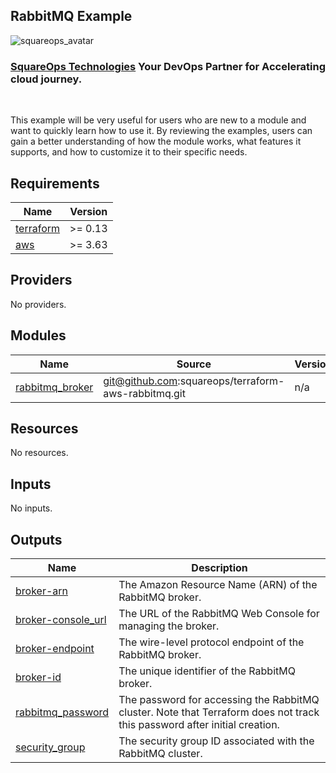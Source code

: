 ## RabbitMQ Example
![squareops_avatar]

[squareops_avatar]: https://squareops.com/wp-content/uploads/2022/12/squareops-logo.png

### [SquareOps Technologies](https://squareops.com/) Your DevOps Partner for Accelerating cloud journey.
<br>

This example will be very useful for users who are new to a module and want to quickly learn how to use it. By reviewing the examples, users can gain a better understanding of how the module works, what features it supports, and how to customize it to their specific needs.

<!-- BEGINNING OF PRE-COMMIT-TERRAFORM DOCS HOOK -->
## Requirements

| Name | Version |
|------|---------|
| <a name="requirement_terraform"></a> [terraform](#requirement\_terraform) | >= 0.13 |
| <a name="requirement_aws"></a> [aws](#requirement\_aws) | >= 3.63 |

## Providers

No providers.

## Modules

| Name | Source | Version |
|------|--------|---------|
| <a name="module_rabbitmq_broker"></a> [rabbitmq\_broker](#module\_rabbitmq\_broker) | git@github.com:squareops/terraform-aws-rabbitmq.git | n/a |

## Resources

No resources.

## Inputs

No inputs.

## Outputs

| Name | Description |
|------|-------------|
| <a name="output_broker-arn"></a> [broker-arn](#output\_broker-arn) | The Amazon Resource Name (ARN) of the RabbitMQ broker. |
| <a name="output_broker-console_url"></a> [broker-console\_url](#output\_broker-console\_url) | The URL of the RabbitMQ Web Console for managing the broker. |
| <a name="output_broker-endpoint"></a> [broker-endpoint](#output\_broker-endpoint) | The wire-level protocol endpoint of the RabbitMQ broker. |
| <a name="output_broker-id"></a> [broker-id](#output\_broker-id) | The unique identifier of the RabbitMQ broker. |
| <a name="output_rabbitmq_password"></a> [rabbitmq\_password](#output\_rabbitmq\_password) | The password for accessing the RabbitMQ cluster. Note that Terraform does not track this password after initial creation. |
| <a name="output_security_group"></a> [security\_group](#output\_security\_group) | The security group ID associated with the RabbitMQ cluster. |
<!-- END OF PRE-COMMIT-TERRAFORM DOCS HOOK -->

